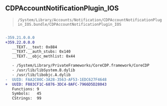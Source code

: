 ## CDPAccountNotificationPlugin_IOS

> `/System/Library/Accounts/Notification/CDPAccountNotificationPlugin_IOS.bundle/CDPAccountNotificationPlugin_IOS`

```diff

-359.21.0.0.0
+359.22.0.0.0
   __TEXT.__text: 0x884
   __TEXT.__auth_stubs: 0x140
   __TEXT.__objc_methlist: 0x44

   - /System/Library/PrivateFrameworks/CoreCDP.framework/CoreCDP
   - /usr/lib/libSystem.B.dylib
   - /usr/lib/libobjc.A.dylib
-  UUID: FAA2C00C-3A28-3563-AF53-1EDC627F4648
+  UUID: F883CF1C-6876-3DC4-8AFC-7966D5D28043
   Functions: 9
   Symbols:   45
   CStrings:  99

```
